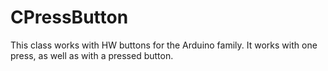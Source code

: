 # CPressButton
This class works with HW buttons for the Arduino family. It works with one press, as well as with a pressed button.
